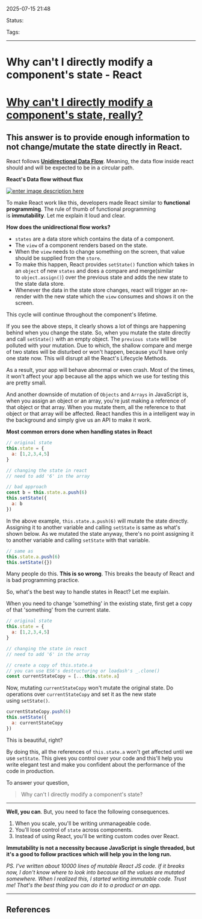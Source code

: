 
2025-07-15 21:48

Status:

Tags:

---
# Why can't I directly modify a component's state - React
# [Why can't I directly modify a component's state, really?](https://stackoverflow.com/questions/37755997/why-cant-i-directly-modify-a-components-state-really)
## This answer is to provide enough information to not change/mutate the state directly in React.

React follows [**Unidirectional Data Flow**](https://hashnode.com/post/why-does-react-emphasize-on-unidirectional-data-flow-and-flux-architecture-ciibz8ej600n2j3xtxgc0n1f0). Meaning, the data flow inside react should and will be expected to be in a circular path.

**React's Data flow without flux**

[![enter image description here](https://i.sstatic.net/vMjZQ.png)](https://i.sstatic.net/vMjZQ.png)

To make React work like this, developers made React similar to **functional programming**. The rule of thumb of functional programming is **immutability**. Let me explain it loud and clear.

**How does the unidirectional flow works?**

- `states` are a data store which contains the data of a component.
- The `view` of a component renders based on the state.
- When the `view` needs to change something on the screen, that value should be supplied from the `store`.
- To make this happen, React provides `setState()` function which takes in an `object` of new `states` and does a compare and merge(similar to `object.assign()`) over the previous state and adds the new state to the state data store.
- Whenever the data in the state store changes, react will trigger an re-render with the new state which the `view` consumes and shows it on the screen.

This cycle will continue throughout the component's lifetime.

If you see the above steps, it clearly shows a lot of things are happening behind when you change the state. So, when you mutate the state directly and call `setState()` with an empty object. The `previous state` will be polluted with your mutation. Due to which, the shallow compare and merge of two states will be disturbed or won't happen, because you'll have only one state now. This will disrupt all the React's Lifecycle Methods.

As a result, your app will behave abnormal or even crash. Most of the times, it won't affect your app because all the apps which we use for testing this are pretty small.

And another downside of mutation of `Objects` and `Arrays` in JavaScript is, when you assign an object or an array, you're just making a reference of that object or that array. When you mutate them, all the reference to that object or that array will be affected. React handles this in a intelligent way in the background and simply give us an API to make it work.

**Most common errors done when handling states in React**

```javascript
// original state
this.state = {
  a: [1,2,3,4,5]
}

// changing the state in react
// need to add '6' in the array

// bad approach
const b = this.state.a.push(6)
this.setState({
  a: b
}) 
```

In the above example, `this.state.a.push(6)` will mutate the state directly. Assigning it to another variable and calling `setState` is same as what's shown below. As we mutated the state anyway, there's no point assigning it to another variable and calling `setState` with that variable.

```javascript
// same as 
this.state.a.push(6)
this.setState({})
```

Many people do this. **This is so wrong**. This breaks the beauty of React and is bad programming practice.

So, what's the best way to handle states in React? Let me explain.

When you need to change 'something' in the existing state, first get a copy of that 'something' from the current state.

```javascript
// original state
this.state = {
  a: [1,2,3,4,5]
}

// changing the state in react
// need to add '6' in the array

// create a copy of this.state.a
// you can use ES6's destructuring or loadash's _.clone()
const currentStateCopy = [...this.state.a]
```

Now, mutating `currentStateCopy` won't mutate the original state. Do operations over `currentStateCopy` and set it as the new state using `setState()`.

```javascript
currentStateCopy.push(6)
this.setState({
  a: currentStateCopy
})
```

This is beautiful, right?

By doing this, all the references of `this.state.a` won't get affected until we use `setState`. This gives you control over your code and this'll help you write elegant test and make you confident about the performance of the code in production.

To answer your question,

> Why can't I directly modify a component's state?

---

**Well, you can**. But, you need to face the following consequences.

1. When you scale, you'll be writing unmanageable code.
2. You'll lose control of `state` across components.
3. Instead of using React, you'll be writing custom codes over React.

**Immutability is not a necessity because JavaScript is single threaded, but it's a good to follow practices which will help you in the long run.**

_PS. I've written about 10000 lines of mutable React JS code. If it breaks now, I don't know where to look into because all the values are mutated somewhere. When I realized this, I started writing immutable code. Trust me! That's the best thing you can do it to a product or an app._

---
## References